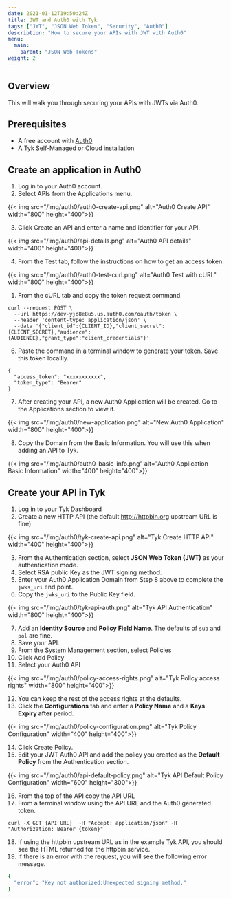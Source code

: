 ```yaml
---
date: 2021-01-12T19:50:24Z
title: JWT and Auth0 with Tyk
tags: ["JWT", "JSON Web Token", "Security", "Auth0"]
description: "How to secure your APIs with JWT with Auth0"
menu:
  main:
    parent: "JSON Web Tokens"
weight: 2
---
```


## Overview
This will walk you through securing your APIs with JWTs via Auth0.

## Prerequisites

* A free account with [Auth0](https://auth0.com/)
* A Tyk Self-Managed or Cloud installation

## Create an application in Auth0

1. Log in to your Auth0 account.
2. Select APIs from the Applications menu.

{{< img src="/img/auth0/auth0-create-api.png" alt="Auth0 Create API" width="800" height="400">}}

3. Click Create an API and enter a name and identifier for your API.

{{< img src="/img/auth0/api-details.png" alt="Auth0 API details" width="400" height="400">}}

4. From the Test tab, follow the instructions on how to get an access token.

{{< img src="/img/auth0/auth0-test-curl.png" alt="Auth0 Test with cURL" width="800" height="400">}}

1. From the cURL tab and copy the token request command.

```.curl
curl --request POST \
  --url https://dev-yjd8e8u5.us.auth0.com/oauth/token \
  --header 'content-type: application/json' \
  --data '{"client_id":{CLIENT_ID},"client_secret":{CLIENT_SECRET},"audience":{AUDIENCE},"grant_type":"client_credentials"}'
```

6. Paste the command in a terminal window to generate your token. Save this token locallly.

```.curl
{
  "access_token": "xxxxxxxxxxx",
  "token_type": "Bearer"
}
```
7. After creating your API, a new Auth0 Application will be created. Go to the Applications section to view it.

{{< img src="/img/auth0/new-application.png" alt="New Auth0 Application" width="800" height="400">}}

8. Copy the Domain from the Basic Information. You will use this when adding an API to Tyk.

{{< img src="/img/auth0/auth0-basic-info.png" alt="Auth0 Application Basic Information" width="400" height="400">}}

## Create your API in Tyk

1. Log in to your Tyk Dashboard
2. Create a new HTTP API (the default http://httpbin.org upstream URL is fine)

{{< img src="/img/auth0/tyk-create-api.png" alt="Tyk Create HTTP API" width="400" height="400">}}

3. From the Authentication section, select **JSON Web Token (JWT)** as your authentication mode.
4. Select RSA public Key as the JWT signing method.
5. Enter your Auth0 Application Domain from Step 8 above to complete the `jwks_uri` end point.
6. Copy the `jwks_uri` to the Public Key field. 

{{< img src="/img/auth0/tyk-api-auth.png" alt="Tyk API Authentication" width="800" height="400">}}

7. Add an **Identity Source** and **Policy Field Name**. The defaults of `sub` and `pol` are fine.
8. Save your API.
9. From the System Management section, select Policies
10. Click Add Policy
11. Select your Auth0 API

{{< img src="/img/auth0/policy-access-rights.png" alt="Tyk Policy access rights" width="800" height="400">}}

12.  You can keep the rest of the access rights at the defaults.
13.  Click the **Configurations** tab and enter a **Policy Name** and a **Keys Expiry after** period.

{{< img src="/img/auth0/policy-configuration.png" alt="Tyk Policy Configuration" width="400" height="400">}}

14. Click Create Policy.
15. Edit your JWT Auth0 API and add the policy you created as the **Default Policy** from the Authentication section.

{{< img src="/img/auth0/api-default-policy.png" alt="Tyk API Default Policy Configuration" width="600" height="300">}}

16. From the top of the API copy the API URL
17. From a terminal window using the API URL and the Auth0 generated token.

```.curl
curl -X GET {API URL}  -H "Accept: application/json" -H "Authorization: Bearer {token}"
```
18. If using the httpbin upstream URL as in the example Tyk API, you should see the HTML returned for the httpbin service.
19. If there is an error with the request, you will see the following error message.

```.bash
{
  "error": "Key not authorized:Unexpected signing method."
}
```